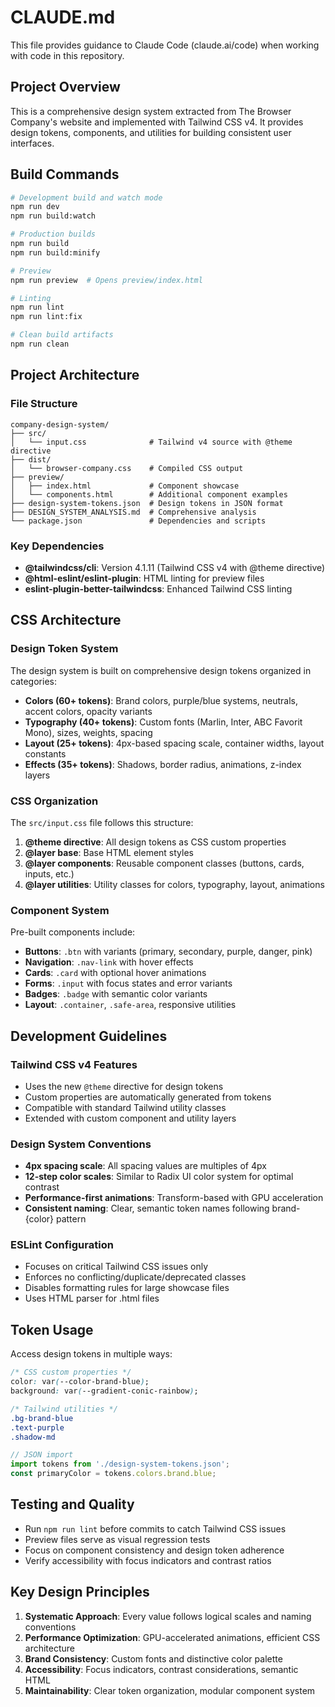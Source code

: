 # CLAUDE.md

This file provides guidance to Claude Code (claude.ai/code) when working with code in this repository.

## Project Overview

This is a comprehensive design system extracted from The Browser Company's website and implemented with Tailwind CSS v4. It provides design tokens, components, and utilities for building consistent user interfaces.

## Build Commands

```bash
# Development build and watch mode
npm run dev
npm run build:watch

# Production builds
npm run build
npm run build:minify

# Preview
npm run preview  # Opens preview/index.html

# Linting
npm run lint
npm run lint:fix

# Clean build artifacts
npm run clean
```

## Project Architecture

### File Structure
```
company-design-system/
├── src/
│   └── input.css              # Tailwind v4 source with @theme directive
├── dist/
│   └── browser-company.css    # Compiled CSS output
├── preview/
│   ├── index.html             # Component showcase
│   └── components.html        # Additional component examples
├── design-system-tokens.json  # Design tokens in JSON format
├── DESIGN_SYSTEM_ANALYSIS.md  # Comprehensive analysis
└── package.json               # Dependencies and scripts
```

### Key Dependencies
- **@tailwindcss/cli**: Version 4.1.11 (Tailwind CSS v4 with @theme directive)
- **@html-eslint/eslint-plugin**: HTML linting for preview files
- **eslint-plugin-better-tailwindcss**: Enhanced Tailwind CSS linting

## CSS Architecture

### Design Token System
The design system is built on comprehensive design tokens organized in categories:

- **Colors (60+ tokens)**: Brand colors, purple/blue systems, neutrals, accent colors, opacity variants
- **Typography (40+ tokens)**: Custom fonts (Marlin, Inter, ABC Favorit Mono), sizes, weights, spacing
- **Layout (25+ tokens)**: 4px-based spacing scale, container widths, layout constants
- **Effects (35+ tokens)**: Shadows, border radius, animations, z-index layers

### CSS Organization
The `src/input.css` file follows this structure:

1. **@theme directive**: All design tokens as CSS custom properties
2. **@layer base**: Base HTML element styles
3. **@layer components**: Reusable component classes (buttons, cards, inputs, etc.)
4. **@layer utilities**: Utility classes for colors, typography, layout, animations

### Component System
Pre-built components include:

- **Buttons**: `.btn` with variants (primary, secondary, purple, danger, pink)
- **Navigation**: `.nav-link` with hover effects
- **Cards**: `.card` with optional hover animations
- **Forms**: `.input` with focus states and error variants
- **Badges**: `.badge` with semantic color variants
- **Layout**: `.container`, `.safe-area`, responsive utilities

## Development Guidelines

### Tailwind CSS v4 Features
- Uses the new `@theme` directive for design tokens
- Custom properties are automatically generated from tokens
- Compatible with standard Tailwind utility classes
- Extended with custom component and utility layers

### Design System Conventions
- **4px spacing scale**: All spacing values are multiples of 4px
- **12-step color scales**: Similar to Radix UI color system for optimal contrast
- **Performance-first animations**: Transform-based with GPU acceleration
- **Consistent naming**: Clear, semantic token names following brand-{color} pattern

### ESLint Configuration
- Focuses on critical Tailwind CSS issues only
- Enforces no conflicting/duplicate/deprecated classes
- Disables formatting rules for large showcase files
- Uses HTML parser for .html files

## Token Usage

Access design tokens in multiple ways:

```css
/* CSS custom properties */
color: var(--color-brand-blue);
background: var(--gradient-conic-rainbow);

/* Tailwind utilities */
.bg-brand-blue
.text-purple
.shadow-md
```

```javascript
// JSON import
import tokens from './design-system-tokens.json';
const primaryColor = tokens.colors.brand.blue;
```

## Testing and Quality

- Run `npm run lint` before commits to catch Tailwind CSS issues
- Preview files serve as visual regression tests
- Focus on component consistency and design token adherence
- Verify accessibility with focus indicators and contrast ratios

## Key Design Principles

1. **Systematic Approach**: Every value follows logical scales and naming conventions
2. **Performance Optimization**: GPU-accelerated animations, efficient CSS architecture
3. **Brand Consistency**: Custom fonts and distinctive color palette
4. **Accessibility**: Focus indicators, contrast considerations, semantic HTML
5. **Maintainability**: Clear token organization, modular component system
